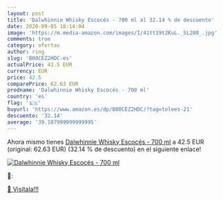```yaml
---
layout: post
title: 'Dalwhinnie Whisky Escocés - 700 ml al 32.14 % de descuento'
date: 2020-09-05 18:14:04
image: 'https://m.media-amazon.com/images/I/41tt19t2KuL._SL200_.jpg'
comments: true
category: ofertas
author: ring
slug: 'B00CEZ2HDC-es'
actualPrice: 42.5 EUR
currency: EUR
price: 42.5
comparePrice: 62.63 EUR
prodname: 'Dalwhinnie Whisky Escocés - 700 ml'
country: 'es'
flag: '🇪🇸'
buyurl: 'https://www.amazon.es/dp/B00CEZ2HDC/?tag=tolees-21'
descuento: '32.14'
average: '39.187999999999995'
---
```


Ahora mismo tienes [Dalwhinnie Whisky Escocés - 700 ml](https://www.amazon.es/dp/B00CEZ2HDC/?tag=tolees-21) a 42.5 EUR (original: 62.63 EUR) (32.14 %  de descuento) en el siguiente enlace!

[![Dalwhinnie Whisky Escocés - 700 ml](https://m.media-amazon.com/images/I/41tt19t2KuL._SL200_.jpg)](https://www.amazon.es/dp/B00CEZ2HDC/?tag=tolees-21)

🔎:


[🛒 Visítala!!!](https://www.amazon.es/dp/B00CEZ2HDC/?tag=tolees-21)
